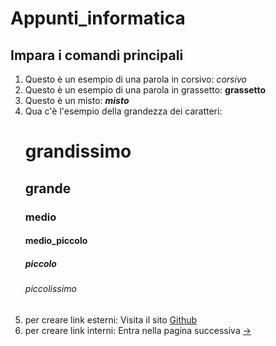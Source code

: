 # Appunti_informatica
## Impara i comandi principali
1) Questo è un esempio di una parola in corsivo:  _corsivo_
2) Questo è un esempio di una parola in grassetto:  **grassetto**
3) Questo è un misto:  _**misto**_
4) Qua c'è l'esempio della grandezza dei caratteri:
   # grandissimo
   ## grande
   ### medio
   #### medio_piccolo
   ##### piccolo
   ###### piccolissimo
5) per creare link esterni: Visita il sito [Github](www.github.com)
6) per creare link interni: Entra nella pagina successiva [->][another_place]

[another_place]: Pag2.md
